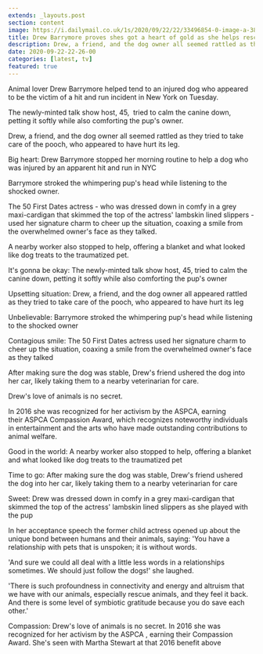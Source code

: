 ```yaml
---
extends: _layouts.post
section: content
image: https://i.dailymail.co.uk/1s/2020/09/22/22/33496854-0-image-a-38_1600808865015.jpg 
title: Drew Barrymore proves shes got a heart of gold as she helps rescue a dog that got hit by a car 
description: Drew, a friend, and the dog owner all seemed rattled as they tried to take care of the pooch, who appeared to have hurt its leg. 
date: 2020-09-22-22-26-00 
categories: [latest, tv] 
featured: true 
--- 
```

Animal lover Drew Barrymore helped tend to an injured dog who appeared to be the victim of a hit and run incident in New York on Tuesday.

The newly-minted talk show host, 45,  tried to calm the canine down, petting it softly while also comforting the pup's owner.

Drew, a friend, and the dog owner all seemed rattled as they tried to take care of the pooch, who appeared to have hurt its leg.

Big heart: Drew Barrymore stopped her morning routine to help a dog who was injured by an apparent hit and run in NYC 

Barrymore stroked the whimpering pup's head while listening to the shocked owner.

The 50 First Dates actress - who was dressed down in comfy in a grey maxi-cardigan that skimmed the top of the actress' lambskin lined slippers - used her signature charm to cheer up the situation, coaxing a smile from the overwhelmed owner's face as they talked.

A nearby worker also stopped to help, offering a blanket and what looked like dog treats to the traumatized pet.

It's gonna be okay: The newly-minted talk show host, 45, tried to calm the canine down, petting it softly while also comforting the pup's owner

Upsetting situation: Drew, a friend, and the dog owner all appeared rattled as they tried to take care of the pooch, who appeared to have hurt its leg

Unbelievable: Barrymore stroked the whimpering pup's head while listening to the shocked owner

Contagious smile: The 50 First Dates actress used her signature charm to cheer up the situation, coaxing a smile from the overwhelmed owner's face as they talked

After making sure the dog was stable, Drew's friend ushered the dog into her car, likely taking them to a nearby veterinarian for care.

Drew's love of animals is no secret.

In 2016 she was recognized for her activism by the ASPCA, earning their ASPCA Compassion Award, which recognizes noteworthy individuals in entertainment and the arts who have made outstanding contributions to animal welfare.

Good in the world: A nearby worker also stopped to help, offering a blanket and what looked like dog treats to the traumatized pet

Time to go: After making sure the dog was stable, Drew's friend ushered the dog into her car, likely taking them to a nearby veterinarian for care

Sweet: Drew was dressed down in comfy in a grey maxi-cardigan that skimmed the top of the actress' lambskin lined slippers as she played with the pup

In her acceptance speech the former child actress opened up about the unique bond between humans and their animals, saying: 'You have a relationship with pets that is unspoken; it is without words. 

'And sure we could all deal with a little less words in a relationships sometimes. We should just follow the dogs!' she laughed.

'There is such profoundness in connectivity and energy and altruism that we have with our animals, especially rescue animals, and they feel it back. And there is some level of symbiotic gratitude because you do save each other.' 

Compassion: Drew's love of animals is no secret. In 2016 she was recognized for her activism by the ASPCA , earning their Compassion Award. She's seen with Martha Stewart at that 2016 benefit above

